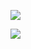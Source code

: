 <a href="https://github.com/vlad507/frontend-project-lvl3/actions"><img src="https://github.com/vlad507/frontend-project-lvl3/workflows/rssCI/badge.svg"/></a>

<a href="https://codeclimate.com/github/vlad507/frontend-project-lvl3/maintainability"><img src="https://api.codeclimate.com/v1/badges/57ef9a520637ed95bd8a/maintainability" /></a>
